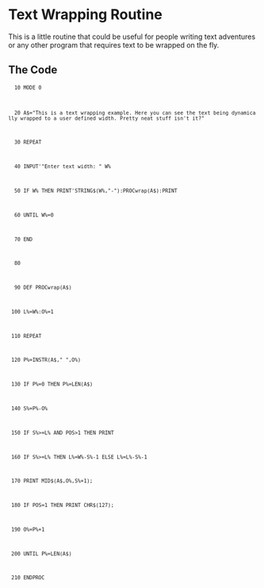 # Text Wrapping Routine

This is a little routine that could be useful for people writing text adventures or any other program that requires text to be wrapped on the fly.

## The Code

<code>`  10 MODE 0`

`  20 A$="This is a text wrapping example. Here you can see the text being dynamically wrapped to a user defined width. Pretty neat stuff isn't it?"`

`  30 REPEAT`

`  40 INPUT'"Enter text width: " W%`

`  50 IF W% THEN PRINT'STRING$(W%,"-"):PROCwrap(A$):PRINT`

`  60 UNTIL W%=0`

`  70 END`

`  80 `

`  90 DEF PROCwrap(A$)`

` 100 L%=W%:O%=1`

` 110 REPEAT`

` 120 P%=INSTR(A$," ",O%)`

` 130 IF P%=0 THEN P%=LEN(A$)`

` 140 S%=P%-O%`

` 150 IF S%>=L% AND POS>1 THEN PRINT `

` 160 IF S%>=L% THEN L%=W%-S%-1 ELSE L%=L%-S%-1`

` 170 PRINT MID$(A$,O%,S%+1);`

` 180 IF POS=1 THEN PRINT CHR$(127);`

` 190 O%=P%+1`

` 200 UNTIL P%=LEN(A$)`

` 210 ENDPROC`

</code>
